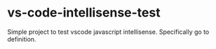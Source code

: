 # vs-code-intellisense-test
Simple project to test vscode javascript intellisense. Specifically go to definition.


